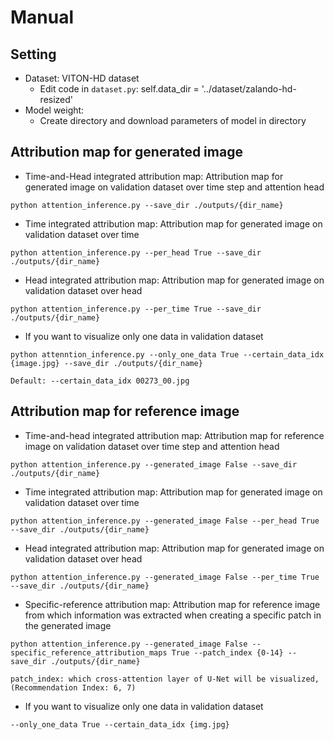 # Manual

## Setting

- Dataset: VITON-HD dataset
  - Edit code in `dataset.py`: self.data_dir = '../dataset/zalando-hd-resized'
- Model weight:
  - Create directory and download parameters of model in directory

## Attribution map for generated image

- Time-and-Head integrated attribution map: Attribution map for generated image on validation dataset over time step and attention head

```
python attention_inference.py --save_dir ./outputs/{dir_name}
```

- Time integrated attribution map: Attribution map for generated image on validation dataset over time


```
python attention_inference.py --per_head True --save_dir ./outputs/{dir_name}
```

- Head integrated attribution map: Attribution map for generated image on validation dataset over head


```
python attention_inference.py --per_time True --save_dir ./outputs/{dir_name}
```

- If you want to visualize only one data in validation dataset

```
python attenntion_inference.py --only_one_data True --certain_data_idx {image.jpg} --save_dir ./outputs/{dir_name}

Default: --certain_data_idx 00273_00.jpg
```

## Attribution map for reference image

- Time-and-head integrated attribution map: Attribution map for reference image on validation dataset over time step and attention head

```
python attention_inference.py --generated_image False --save_dir ./outputs/{dir_name}
```

- Time integrated attribution map: Attribution map for generated image on validation dataset over time

```
python attention_inference.py --generated_image False --per_head True --save_dir ./outputs/{dir_name}
```

- Head integrated attribution map: Attribution map for generated image on validation dataset over head

```
python attention_inference.py --generated_image False --per_time True --save_dir ./outputs/{dir_name}
```

- Specific-reference attribution map: Attribution map for reference image from which information was extracted when creating a specific patch in the generated image

```
python attention_inference.py --generated_image False --specific_reference_attribution_maps True --patch_index {0-14} --save_dir ./outputs/{dir_name}

patch_index: which cross-attention layer of U-Net will be visualized, (Recommendation Index: 6, 7)
```

- If you want to visualize only one data in validation dataset

```
--only_one_data True --certain_data_idx {img.jpg}
```

